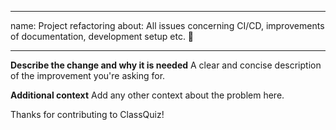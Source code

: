 


---
name: Project refactoring
about: All issues concerning CI/CD, improvements of documentation, development setup etc. 🔧

---

**Describe the change and why it is needed**
A clear and concise description of the improvement you're asking for.


**Additional context**
Add any other context about the problem here.

Thanks for contributing to ClassQuiz!
